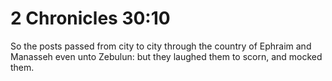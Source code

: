 # 2 Chronicles 30:10

So the posts passed from city to city through the country of Ephraim and Manasseh even unto Zebulun: but they laughed them to scorn, and mocked them.